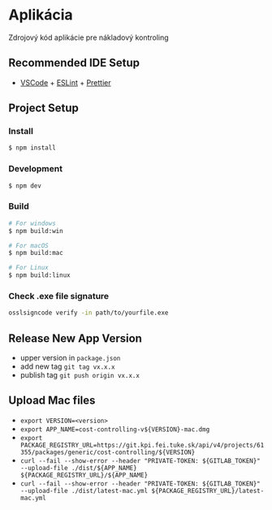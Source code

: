 # Aplikácia

Zdrojový kód aplikácie pre nákladový kontroling

## Recommended IDE Setup

- [VSCode](https://code.visualstudio.com/) + [ESLint](https://marketplace.visualstudio.com/items?itemName=dbaeumer.vscode-eslint) + [Prettier](https://marketplace.visualstudio.com/items?itemName=esbenp.prettier-vscode)

## Project Setup

### Install

```bash
$ npm install
```

### Development

```bash
$ npm dev
```

### Build

```bash
# For windows
$ npm build:win

# For macOS
$ npm build:mac

# For Linux
$ npm build:linux
```

### Check .exe file signature

```bash
osslsigncode verify -in path/to/yourfile.exe
```

## Release New App Version

- upper version in `package.json`
- add new tag `git tag vx.x.x`
- publish tag `git push origin vx.x.x`

## Upload Mac files

- `export VERSION=<version>`
- `export APP_NAME=cost-controlling-v${VERSION}-mac.dmg`
- `export PACKAGE_REGISTRY_URL=https://git.kpi.fei.tuke.sk/api/v4/projects/61355/packages/generic/cost-controlling/${VERSION}`
- `curl --fail --show-error --header "PRIVATE-TOKEN: ${GITLAB_TOKEN}" --upload-file ./dist/${APP_NAME} ${PACKAGE_REGISTRY_URL}/${APP_NAME}`
- `curl --fail --show-error --header "PRIVATE-TOKEN: ${GITLAB_TOKEN}" --upload-file ./dist/latest-mac.yml ${PACKAGE_REGISTRY_URL}/latest-mac.yml`
